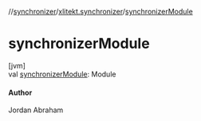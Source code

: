 //[synchronizer](../../index.md)/[xlitekt.synchronizer](index.md)/[synchronizerModule](synchronizer-module.md)

# synchronizerModule

[jvm]\
val [synchronizerModule](synchronizer-module.md): Module

#### Author

Jordan Abraham
